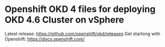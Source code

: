 # Openshift OKD 4 files for deploying OKD 4.6 Cluster on vSphere

Latest release: https://github.com/openshift/okd/releases
Get startong with Openshift: https://docs.openshift.com/

